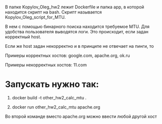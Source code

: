 
В папке Kopylov_Oleg_hw2 лежит Dockerfile и папка app, в которой находится скрипт на bash. Скрипт называется Kopylov_Oleg_script_for_MTU.

В нем с помощью бинарного поиска находится требуемое MTU. Для удобства пользователя выводятся логи. Это происходит, если задан корректный host.

Если же host задан некорректно и в принципе не отвечает на пинги, то

Примеры корректных хостов: google.com, apache.org, ok.ru

Примеры некорректных хостов: 11.com

# Запускать нужно так:
1) docker build -t other_hw2_calc_mtu .

2) docker run other_hw2_calc_mtu apache.org

Во второй команде вместо apache.org можно ввести любой другой хост
